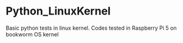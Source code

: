 # Python_LinuxKernel
Basic python tests in linux kernel. Codes tested in Raspberry Pi 5 on bookworm OS kernel
